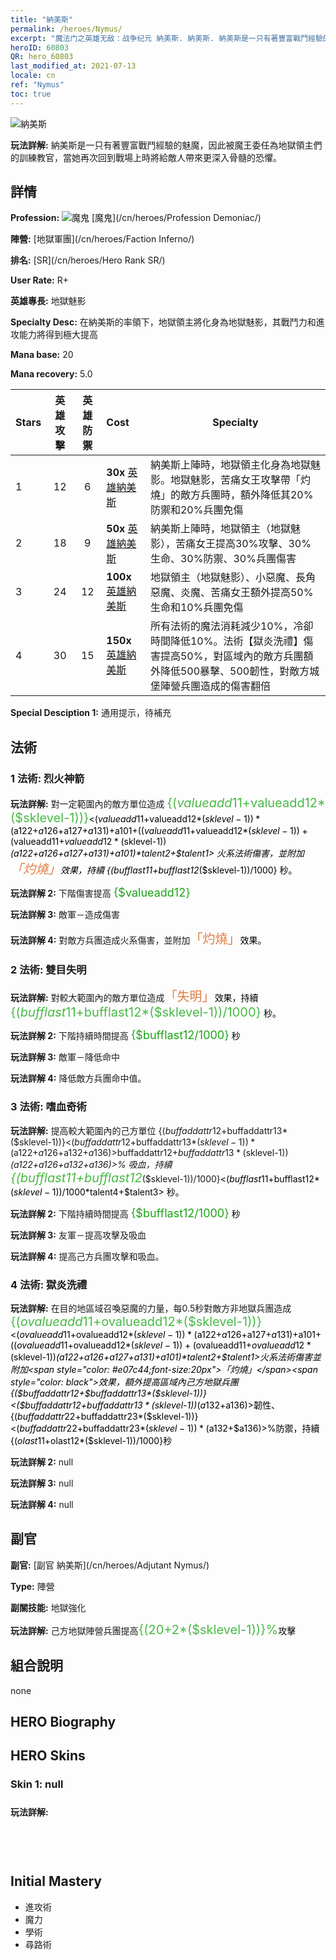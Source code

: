 ```yaml
---
title: "納美斯"
permalink: /heroes/Nymus/
excerpt: "魔法门之英雄无敌：战争纪元 納美斯. 納美斯. 納美斯是一只有著豐富戰鬥經驗的魅魔，因此被魔王委任為地獄領主們的訓練教官，當她再次回到戰場上時將給敵人帶來更深入骨髓的恐懼。"
heroID: 60803
QR: hero_60803
last_modified_at: 2021-07-13
locale: cn
ref: "Nymus"
toc: true
---
```

  ![納美斯](/images/h/h_Nymus.jpg)

 **玩法詳解:** 納美斯是一只有著豐富戰鬥經驗的魅魔，因此被魔王委任為地獄領主們的訓練教官，當她再次回到戰場上時將給敵人帶來更深入骨髓的恐懼。
## 詳情
 **Profession:** ![魔鬼](/images/h/h_prof_9.png)  [魔鬼](/cn/heroes/Profession Demoniac/)

 **陣營:** [地獄軍團](/cn/heroes/Faction Inferno/)

 **排名:** [SR](/cn/heroes/Hero Rank SR/)

 **User Rate:** R+

 **英雄專長:** 地獄魅影

 **Specialty Desc:** 在納美斯的率領下，地獄領主將化身為地獄魅影，其戰鬥力和進攻能力將得到極大提高

 **Mana base:** 20

 **Mana recovery:** 5.0


  | Stars | 英雄攻擊 | 英雄防禦 | Cost |     Specialty     |
  |---------|:---------------:|:---------------:|:--|--------------------|
  |    1    | 12 | 6 | **30x** [英雄納美斯](/cn/Items/her_2131/) | 納美斯上陣時，地獄領主化身為地獄魅影。地獄魅影，苦痛女王攻擊帶「灼燒」的敵方兵團時，額外降低其20%防禦和20%兵團免傷 |
  |    2    | 18 | 9 | **50x** [英雄納美斯](/cn/Items/her_2131/) | 納美斯上陣時，地獄領主（地獄魅影），苦痛女王提高30%攻擊、30%生命、30%防禦、30%兵團傷害 |
  |    3    | 24 | 12 | **100x** [英雄納美斯](/cn/Items/her_2131/) | 地獄領主（地獄魅影）、小惡魔、長角惡魔、炎魔、苦痛女王額外提高50%生命和10%兵團免傷 |
  |    4    | 30 | 15 | **150x** [英雄納美斯](/cn/Items/her_2131/) | 所有法術的魔法消耗減少10%，冷卻時間降低10%。法術【獄炎洗禮】傷害提高50%，對區域內的敵方兵團額外降低500暴擊、500韌性，對敵方城堡陣營兵團造成的傷害翻倍 |

 **Special Desciption 1:** 通用提示，待補充

## 法術
### 1 法術: 烈火神箭
 **玩法詳解:** 對一定範圍內的敵方單位造成 <span style="color: #48b946;font-size:20px">{($valueadd11+$valueadd12*($sklevel-1))}</span><span style="color: black"><($valueadd11+$valueadd12*($sklevel-1))*($a122+$a126+$a127+$a131)+$a101+(($valueadd11+$valueadd12*($sklevel-1))+($valueadd11+$valueadd12*($sklevel-1))*($a122+$a126+$a127+$a131)+$a101)*$talent2+$talent1> 火系法術傷害，並附加<span style="color: #e07c44;font-size:20px">「灼燒」</span><span style="color: black">效果，持續 {($bufflast11+$bufflast12*($sklevel-1))/1000} 秒。

 **玩法詳解 2:** 下階傷害提高 <span style="color: #1ca216;font-size:18px">{$valueadd12}</span><span style="color: black">

 **玩法詳解 3:** 敵軍－造成傷害

 **玩法詳解 4:** 對敵方兵團造成火系傷害，並附加<span style="color: #e07c44;font-size:20px">「灼燒」</span><span style="color: black">效果。

### 2 法術: 雙目失明
 **玩法詳解:** 對較大範圍內的敵方單位造成<span style="color: #e07c44;font-size:20px">「失明」</span><span style="color: black">效果，持續 <span style="color: #48b946;font-size:20px">{($bufflast11+$bufflast12*($sklevel-1))/1000}</span><span style="color: black"> 秒。

 **玩法詳解 2:** 下階持續時間提高 <span style="color: #1ca216;font-size:18px">{$bufflast12/1000}</span><span style="color: black"> 秒

 **玩法詳解 3:** 敵軍－降低命中

 **玩法詳解 4:** 降低敵方兵團命中值。

### 3 法術: 嗜血奇術
 **玩法詳解:** 提高較大範圍內的己方單位 {($buffaddattr12+$buffaddattr13*($sklevel-1))}<($buffaddattr12+$buffaddattr13*($sklevel-1))*($a122+$a126+$a132+$a136)>% 攻擊和 {($buffaddattr22+$buffaddattr23*($sklevel-1))}<($buffaddattr12+$buffaddattr13*($sklevel-1))*($a122+$a126+$a132+$a136)>% 吸血，持續 <span style="color: #48b946;font-size:20px">{($bufflast11+$bufflast12*($sklevel-1))/1000}</span><span style="color: black"><($bufflast11+$bufflast12*($sklevel-1))/1000*$talent4+$talent3> 秒。

 **玩法詳解 2:** 下階持續時間提高 <span style="color: #1ca216;font-size:18px">{$bufflast12/1000}</span><span style="color: black"> 秒

 **玩法詳解 3:** 友軍－提高攻擊及吸血

 **玩法詳解 4:** 提高己方兵團攻擊和吸血。

### 4 法術: 獄炎洗禮
 **玩法詳解:** 在目的地區域召喚惡魔的力量，每0.5秒對敵方非地獄兵團造成<span style="color: #48b946;font-size:20px">{($ovalueadd11+$ovalueadd12*($sklevel-1))}</span><span style="color: black"><($ovalueadd11+$ovalueadd12*($sklevel-1))*($a122+$a126+$a127+$a131)+$a101+(($ovalueadd11+$ovalueadd12*($sklevel-1))+($ovalueadd11+$ovalueadd12*($sklevel-1))*($a122+$a126+$a127+$a131)+$a101)*$talent2+$talent1>火系法術傷害並附加<span style="color: #e07c44;font-size:20px">「灼燒」</span><span style="color: black">效果，額外提高區域內己方地獄兵團{($buffaddattr12+$buffaddattr13*($sklevel-1))}<($buffaddattr12+$buffaddattr13*($sklevel-1))*($a132+$a136)>韌性、{($buffaddattr22+$buffaddattr23*($sklevel-1))}<($buffaddattr22+$buffaddattr23*($sklevel-1))*($a132+$a136)>%防禦，持續{($olast11+$olast12*($sklevel-1))/1000}秒

 **玩法詳解 2:** null

 **玩法詳解 3:** null

 **玩法詳解 4:** null


## 副官

 **副官:**  [副官 納美斯](/cn/heroes/Adjutant Nymus/) 

 **Type:**  陣營 

 **副關技能:**  地獄強化 

 **玩法詳解:** 己方地獄陣營兵團提高<span style="color: #48b946;font-size:20px">{(20+2*($sklevel-1))}%</span><span style="color: black">攻擊

## 組合說明

  none
## HERO Biography

## HERO Skins
### Skin 1: **null**

 **玩法詳解:** <span style="color: #ffffff;font-size:20px">納美斯是一只有著豐富戰鬥經驗的魅魔，因此被魔王委任為地獄領主們的訓練教官，當她再次回到戰場上時將給敵人帶來更深入骨髓的恐懼。</span>



## Initial Mastery
   - 進攻術
   - 魔力
   - 學術
   - 尋路術

